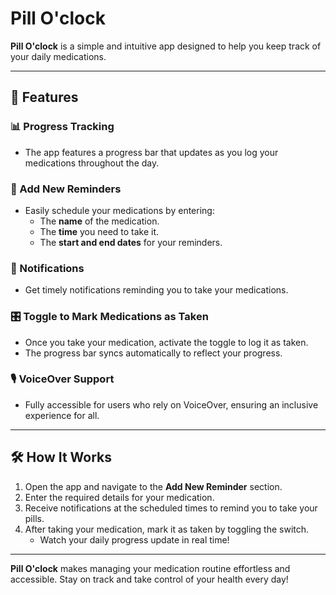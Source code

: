 # Pill O'clock  

**Pill O'clock** is a simple and intuitive app designed to help you keep track of your daily medications.  

---

## 📱 Features  

### 📊 Progress Tracking  
- The app features a progress bar that updates as you log your medications throughout the day.  

### 📝 Add New Reminders  
- Easily schedule your medications by entering:  
  - The **name** of the medication.  
  - The **time** you need to take it.  
  - The **start and end dates** for your reminders.  

### 🔔 Notifications  
- Get timely notifications reminding you to take your medications.  

### 🎛️ Toggle to Mark Medications as Taken  
- Once you take your medication, activate the toggle to log it as taken.  
- The progress bar syncs automatically to reflect your progress.  

### 🎙️ VoiceOver Support  
- Fully accessible for users who rely on VoiceOver, ensuring an inclusive experience for all.  

---

## 🛠️ How It Works  

1. Open the app and navigate to the **Add New Reminder** section.  
2. Enter the required details for your medication.  
3. Receive notifications at the scheduled times to remind you to take your pills.  
4. After taking your medication, mark it as taken by toggling the switch.  
   - Watch your daily progress update in real time!  

---  

**Pill O'clock** makes managing your medication routine effortless and accessible. Stay on track and take control of your health every day!  
